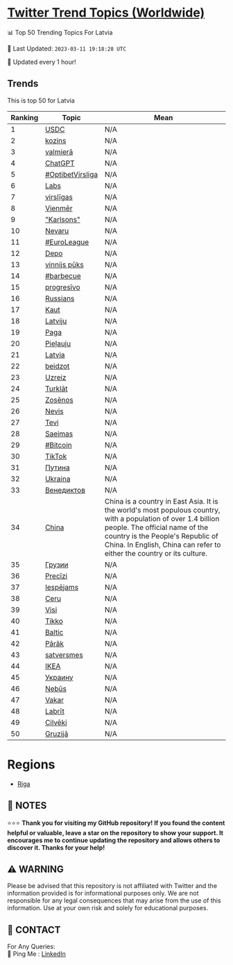 [Twitter Trend Topics (Worldwide)](https://github.com/ErcinDedeoglu/Twitter-Trend-Topics)
==========


📊 Top 50 Trending Topics For Latvia

📆 Last Updated: `2023-03-11 19:18:28 UTC`

🔧 Updated every 1 hour!


## Trends

This is top 50 for Latvia

| Ranking | Topic | Mean |
| ------- | ------------ | ------------ |
| 1 | [USDC](http://twitter.com/search?q=USDC) | N/A |
| 2 | [kozins](http://twitter.com/search?q=kozins) | N/A |
| 3 | [valmierā](http://twitter.com/search?q=valmier%c4%81) | N/A |
| 4 | [ChatGPT](http://twitter.com/search?q=ChatGPT) | N/A |
| 5 | [#OptibetVirsliga](http://twitter.com/search?q=%23OptibetVirsliga) | N/A |
| 6 | [Labs](http://twitter.com/search?q=Labs) | N/A |
| 7 | [virslīgas](http://twitter.com/search?q=virsl%c4%abgas) | N/A |
| 8 | [Vienmēr](http://twitter.com/search?q=Vienm%c4%93r) | N/A |
| 9 | ["Karlsons"](http://twitter.com/search?q=%22Karlsons%22) | N/A |
| 10 | [Nevaru](http://twitter.com/search?q=Nevaru) | N/A |
| 11 | [#EuroLeague](http://twitter.com/search?q=%23EuroLeague) | N/A |
| 12 | [Depo](http://twitter.com/search?q=Depo) | N/A |
| 13 | [vinnijs pūks](http://twitter.com/search?q=vinnijs+p%c5%abks) | N/A |
| 14 | [#barbecue](http://twitter.com/search?q=%23barbecue) | N/A |
| 15 | [progresīvo](http://twitter.com/search?q=progres%c4%abvo) | N/A |
| 16 | [Russians](http://twitter.com/search?q=Russians) | N/A |
| 17 | [Kaut](http://twitter.com/search?q=Kaut) | N/A |
| 18 | [Latviju](http://twitter.com/search?q=Latviju) | N/A |
| 19 | [Paga](http://twitter.com/search?q=Paga) | N/A |
| 20 | [Pieļauju](http://twitter.com/search?q=Pie%c4%bcauju) | N/A |
| 21 | [Latvia](http://twitter.com/search?q=Latvia) | N/A |
| 22 | [beidzot](http://twitter.com/search?q=beidzot) | N/A |
| 23 | [Uzreiz](http://twitter.com/search?q=Uzreiz) | N/A |
| 24 | [Turklāt](http://twitter.com/search?q=Turkl%c4%81t) | N/A |
| 25 | [Zosēnos](http://twitter.com/search?q=Zos%c4%93nos) | N/A |
| 26 | [Nevis](http://twitter.com/search?q=Nevis) | N/A |
| 27 | [Tevi](http://twitter.com/search?q=Tevi) | N/A |
| 28 | [Saeimas](http://twitter.com/search?q=Saeimas) | N/A |
| 29 | [#Bitcoin](http://twitter.com/search?q=%23Bitcoin) | N/A |
| 30 | [TikTok](http://twitter.com/search?q=TikTok) | N/A |
| 31 | [Путина](http://twitter.com/search?q=%d0%9f%d1%83%d1%82%d0%b8%d0%bd%d0%b0) | N/A |
| 32 | [Ukraina](http://twitter.com/search?q=Ukraina) | N/A |
| 33 | [Венедиктов](http://twitter.com/search?q=%d0%92%d0%b5%d0%bd%d0%b5%d0%b4%d0%b8%d0%ba%d1%82%d0%be%d0%b2) | N/A |
| 34 | [China](http://twitter.com/search?q=China) | China is a country in East Asia. It is the world's most populous country, with a population of over 1.4 billion people. The official name of the country is the People's Republic of China. In English, China can refer to either the country or its culture. |
| 35 | [Грузии](http://twitter.com/search?q=%d0%93%d1%80%d1%83%d0%b7%d0%b8%d0%b8) | N/A |
| 36 | [Precīzi](http://twitter.com/search?q=Prec%c4%abzi) | N/A |
| 37 | [Iespējams](http://twitter.com/search?q=Iesp%c4%93jams) | N/A |
| 38 | [Ceru](http://twitter.com/search?q=Ceru) | N/A |
| 39 | [Visi](http://twitter.com/search?q=Visi) | N/A |
| 40 | [Tikko](http://twitter.com/search?q=Tikko) | N/A |
| 41 | [Baltic](http://twitter.com/search?q=Baltic) | N/A |
| 42 | [Pārāk](http://twitter.com/search?q=P%c4%81r%c4%81k) | N/A |
| 43 | [satversmes](http://twitter.com/search?q=satversmes) | N/A |
| 44 | [IKEA](http://twitter.com/search?q=IKEA) | N/A |
| 45 | [Украину](http://twitter.com/search?q=%d0%a3%d0%ba%d1%80%d0%b0%d0%b8%d0%bd%d1%83) | N/A |
| 46 | [Nebūs](http://twitter.com/search?q=Neb%c5%abs) | N/A |
| 47 | [Vakar](http://twitter.com/search?q=Vakar) | N/A |
| 48 | [Labrīt](http://twitter.com/search?q=Labr%c4%abt) | N/A |
| 49 | [Cilvēki](http://twitter.com/search?q=Cilv%c4%93ki) | N/A |
| 50 | [Gruzijā](http://twitter.com/search?q=Gruzij%c4%81) | N/A |



# Regions

* [Riga](</Latvia/Riga.md>)



## 📝 NOTES

⭐⭐⭐ **Thank you for visiting my GitHub repository! If you found the content helpful or valuable, leave a star on the repository to show your support. It encourages me to continue updating the repository and allows others to discover it. Thanks for your help!**


## ⚠️ WARNING

Please be advised that this repository is not affiliated with Twitter and the information provided is for informational purposes only. We are not responsible for any legal consequences that may arise from the use of this information. Use at your own risk and solely for educational purposes.


## 📨 CONTACT

 For Any Queries:  
            🏓 Ping Me : [LinkedIn](https://www.linkedin.com/in/ercindedeoglu/)
